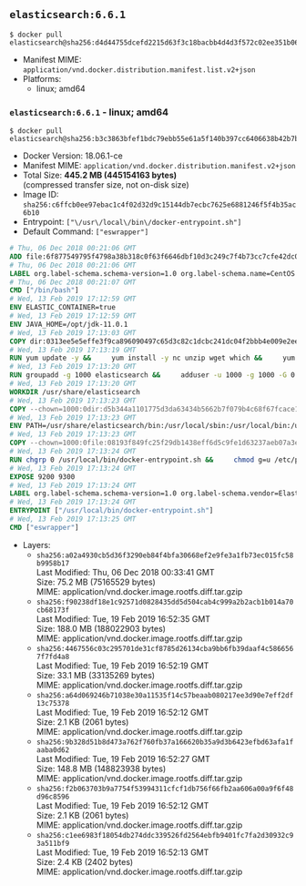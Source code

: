 ## `elasticsearch:6.6.1`

```console
$ docker pull elasticsearch@sha256:d4d44755dcefd2215d63f3c18bacbb4d4d3f572c02ee351b0674f5c61a543ed3
```

-	Manifest MIME: `application/vnd.docker.distribution.manifest.list.v2+json`
-	Platforms:
	-	linux; amd64

### `elasticsearch:6.6.1` - linux; amd64

```console
$ docker pull elasticsearch@sha256:b3c3863bfef1bdc79ebb55e61a5f140b397cc6406638b42b7b624ef9742bece3
```

-	Docker Version: 18.06.1-ce
-	Manifest MIME: `application/vnd.docker.distribution.manifest.v2+json`
-	Total Size: **445.2 MB (445154163 bytes)**  
	(compressed transfer size, not on-disk size)
-	Image ID: `sha256:c6ffcb0ee97ebac1c4f02d32d9c15144db7ecbc7625e6881246f5f4b35ac6b10`
-	Entrypoint: `["\/usr\/local\/bin\/docker-entrypoint.sh"]`
-	Default Command: `["eswrapper"]`

```dockerfile
# Thu, 06 Dec 2018 00:21:06 GMT
ADD file:6f877549795f4798a38b318c0f63f6646dbf10d3c249c7f4b73cc7cfe42dc0f5 in / 
# Thu, 06 Dec 2018 00:21:06 GMT
LABEL org.label-schema.schema-version=1.0 org.label-schema.name=CentOS Base Image org.label-schema.vendor=CentOS org.label-schema.license=GPLv2 org.label-schema.build-date=20181205
# Thu, 06 Dec 2018 00:21:07 GMT
CMD ["/bin/bash"]
# Wed, 13 Feb 2019 17:12:59 GMT
ENV ELASTIC_CONTAINER=true
# Wed, 13 Feb 2019 17:12:59 GMT
ENV JAVA_HOME=/opt/jdk-11.0.1
# Wed, 13 Feb 2019 17:13:03 GMT
COPY dir:0313ee5e5effe3f9ca896090497c65d3c82c1dcbc241dc04f2bbb4e009e2ee97 in /opt/jdk-11.0.1 
# Wed, 13 Feb 2019 17:13:19 GMT
RUN yum update -y &&     yum install -y nc unzip wget which &&     yum clean all
# Wed, 13 Feb 2019 17:13:20 GMT
RUN groupadd -g 1000 elasticsearch &&     adduser -u 1000 -g 1000 -G 0 -d /usr/share/elasticsearch elasticsearch &&     chmod 0775 /usr/share/elasticsearch &&     chgrp 0 /usr/share/elasticsearch
# Wed, 13 Feb 2019 17:13:20 GMT
WORKDIR /usr/share/elasticsearch
# Wed, 13 Feb 2019 17:13:23 GMT
COPY --chown=1000:0dir:d5b344a1101775d3da63434b5662b7f079b4c68f67fcace1745f5d99e069e684 in /usr/share/elasticsearch 
# Wed, 13 Feb 2019 17:13:23 GMT
ENV PATH=/usr/share/elasticsearch/bin:/usr/local/sbin:/usr/local/bin:/usr/sbin:/usr/bin:/sbin:/bin
# Wed, 13 Feb 2019 17:13:23 GMT
COPY --chown=1000:0file:08193f849fc25f29db1438eff6d5c9fe1d63237aeb07a3e0009e8ba554f97c31 in /usr/local/bin/docker-entrypoint.sh 
# Wed, 13 Feb 2019 17:13:24 GMT
RUN chgrp 0 /usr/local/bin/docker-entrypoint.sh &&     chmod g=u /etc/passwd &&     chmod 0775 /usr/local/bin/docker-entrypoint.sh
# Wed, 13 Feb 2019 17:13:24 GMT
EXPOSE 9200 9300
# Wed, 13 Feb 2019 17:13:24 GMT
LABEL org.label-schema.schema-version=1.0 org.label-schema.vendor=Elastic org.label-schema.name=elasticsearch org.label-schema.version=6.6.1 org.label-schema.url=https://www.elastic.co/products/elasticsearch org.label-schema.vcs-url=https://github.com/elastic/elasticsearch license=Elastic License
# Wed, 13 Feb 2019 17:13:24 GMT
ENTRYPOINT ["/usr/local/bin/docker-entrypoint.sh"]
# Wed, 13 Feb 2019 17:13:25 GMT
CMD ["eswrapper"]
```

-	Layers:
	-	`sha256:a02a4930cb5d36f3290eb84f4bfa30668ef2e9fe3a1fb73ec015fc58b9958b17`  
		Last Modified: Thu, 06 Dec 2018 00:33:41 GMT  
		Size: 75.2 MB (75165529 bytes)  
		MIME: application/vnd.docker.image.rootfs.diff.tar.gzip
	-	`sha256:f90238df18e1c92571d0828435dd5d504cab4c999a2b2acb1b014a70cb68173f`  
		Last Modified: Tue, 19 Feb 2019 16:52:35 GMT  
		Size: 188.0 MB (188022903 bytes)  
		MIME: application/vnd.docker.image.rootfs.diff.tar.gzip
	-	`sha256:4467556c03c295701de31cf8785d26134cba9bb6fb39daaf4c5866567f7fd4a8`  
		Last Modified: Tue, 19 Feb 2019 16:52:19 GMT  
		Size: 33.1 MB (33135269 bytes)  
		MIME: application/vnd.docker.image.rootfs.diff.tar.gzip
	-	`sha256:a64d069246b71038e30a11535f14c57beaab080217ee3d90e7eff2df13c75378`  
		Last Modified: Tue, 19 Feb 2019 16:52:12 GMT  
		Size: 2.1 KB (2061 bytes)  
		MIME: application/vnd.docker.image.rootfs.diff.tar.gzip
	-	`sha256:9b328d51b8d473a762f760fb37a166620b35a9d3b6423efbd63afa1faaba0d62`  
		Last Modified: Tue, 19 Feb 2019 16:52:27 GMT  
		Size: 148.8 MB (148823938 bytes)  
		MIME: application/vnd.docker.image.rootfs.diff.tar.gzip
	-	`sha256:f2b063703b9a7754f53994311cfcf1db756f66fb2aa606a00a9f6f48d96c8596`  
		Last Modified: Tue, 19 Feb 2019 16:52:12 GMT  
		Size: 2.1 KB (2061 bytes)  
		MIME: application/vnd.docker.image.rootfs.diff.tar.gzip
	-	`sha256:c1ee6983f18054db274ddc339526fd2564ebfb9401fc7fa2d30932c93a511bf9`  
		Last Modified: Tue, 19 Feb 2019 16:52:13 GMT  
		Size: 2.4 KB (2402 bytes)  
		MIME: application/vnd.docker.image.rootfs.diff.tar.gzip
